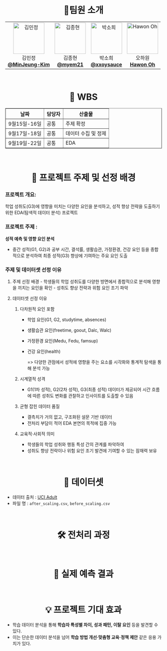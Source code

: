 #  <div align="center"> 🙋팀원 소개   </div> 
<div align="center">
  <table>
  <tr>
    <td align="center"> 
      <img src="https://avatars.githubusercontent.com/u/79193369?v=4" width="100px;" alt="김민정"/>   
      <br/>
      김민정
      <br/>
      <a href="https://github.com/MinJeung-Kim"><b>@MinJeung-Kim</b></a> 
    </td> 
    <td align="center"> 
      <img src="https://avatars.githubusercontent.com/u/227073315?v=4" width="100px;" alt="김종현"/>   
      <br/>
      김종현
      <br/>
      <a href="https://github.com/myem21"><b>@myem21</b></a> 
    </td>
   <td align="center"> 
      <img src="https://avatars.githubusercontent.com/u/156564995?v=4" width="100px;" alt="박소희"/>   
      <br/>
      박소희
      <br/>
      <a href="https://github.com/xxoysauce"><b>@xxoysauce</b></a> 
    </td> 
   <td align="center"> 
      <img src="https://avatars.githubusercontent.com/u/181833818?v=4" width="100px;" alt="Hawon Oh"/>  
      <br/> 
      오하원
      <br/>
      <a href="https://github.com/Hawon-Oh"><b>Hawon Oh</b></a> 
    </td> 
  </tr>
</table>
</div>

<br />

#  <div align="center"> 📆 WBS   </div>  
<div align="center">
<table border="1">
  <thead>
    <tr>
      <th>날짜</th>
      <th>담당자</th>
      <th>산출물</th>
    </tr>
  </thead>
  <tbody>
    <tr>
      <td>9월15일-16일</td>
      <td>공통</td>
      <td>주제 확정</td>
    </tr>
    <tr>
      <td>9월17일-18일</td>
      <td>공통</td>
      <td>데이터 수집 및 정제</td>
    </tr>
    <tr>
      <td>9월19일-22일</td>
      <td>공통</td>
      <td>EDA</td>
    </tr>
  </tbody>
</table>
</div>


<br />

#  <div align="center"> 🚩 프로젝트 주제 및 선정 배경  </div>  
### 프로젝트 개요: 
  학업 성취도(G3)에 영향을 미치는 다양한 요인을 분석하고, 성적 향상 전략을 도출하기 위한 EDA(탐색적 데이터 분석) 프로젝트

### 프로젝트 주제 :
  **성적 예측 및 영향 요인 분석**
   - 중간 성적(G1, G2)과 공부 시간, 결석률, 생활습관, 가정환경, 건강 요인 등을 종합적으로 분석하여 최종 성적(G3) 향상에 기여하는 주요 요인 도출

### 주제 및 데이터셋 선정 이유
  1. 주제 선정 배경
    - 학생들의 학업 성취도를 다양한 방면에서 종합적으로 분석해 영향을 끼치는 요인을 확인
    - 성취도 향상 전략과 위험 요인 조기 파악
  
  2. 데이터셋 선정 이유
     1. 다차원적 요인 포함
        - 학업 요인(G1, G2, studytime, absences)
        - 생활습관 요인(freetime, goout, Dalc, Walc)
        - 가정환경 요인(Medu, Fedu, famsup)
        - 건강 요인(health)
          
          => 다양한 관점에서 성적에 영향을 주는 요소를 시각화와 통계적 탐색을 통해 분석 가능

     3. 시계열적 성격
        - G1(1차 성적), G2(2차 성적), G3(최종 성적) 데이터가 제공되어 시간 흐름에 따른 성취도 변화를 관찰하고 인사이트를 도출할 수 있음

     5. 균형 잡힌 데이터 품질
        - 결측치가 거의 없고, 구조화된 설문 기반 데이터
        - 전처리 부담이 적어 EDA 본연의 목적에 집중 가능

     6. 교육적·사회적 의미
        - 학생들의 학업 성취와 행동 특성 간의 관계를 파악하여
        - 성취도 향상 전략이나 위험 요인 조기 발견에 기여할 수 있는 잠재력 보유

<br />


#  <div align="center"> 📑 데이터셋 </div>  
- 데이터 출처 : [UCI Adult](https://archive.ics.uci.edu/datasets?skip=0&take=10&sort=desc&orderBy=NumHits&search=Student+Performance)
- 파일 명 : `after_scaling.csv`, `before_scaling.csv` 

<br />

#  <div align="center"> 🛠️ 전처리 과정 </div>    

<br />

#  <div align="center"> 🌟 실제 예측 결과 </div>  

<br />

#  <div align="center"> 💡 프로젝트 기대 효과 </div>    
- 학습 데이터 분석을 통해 **학습자 특성별 차이, 성과 패턴, 이탈 요인** 등을 발견할 수 있다.
- 이는 단순한 데이터 분석을 넘어 **학습 방법 개선·맞춤형 교육·정책 제안** 같은 응용 가치가 있다.
